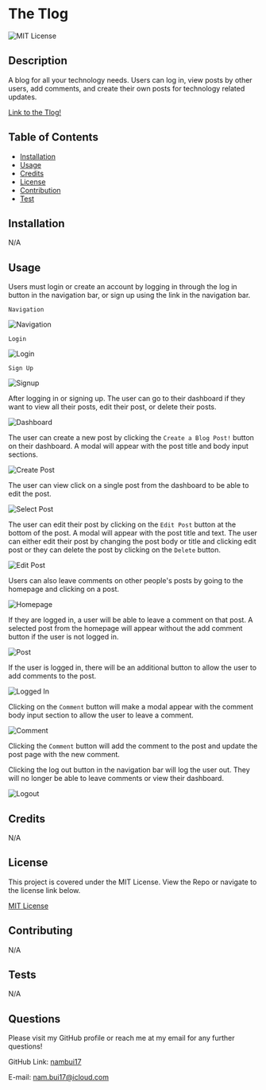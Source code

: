 # The Tlog

  ![MIT License](https://img.shields.io/badge/License-MIT-green.svg)

  ## Description

  A blog for all your technology needs. Users can log in, view posts by other users, add comments, and create their own posts for technology related updates.

  [Link to the Tlog!](https://tlog.herokuapp.com/)

  ## Table of Contents

  - [Installation](#installation)
  - [Usage](#usage)
  - [Credits](#credits)
  - [License](#license)
  - [Contribution](#contribution)
  - [Test](#test)

  ## Installation

  N/A

  ## Usage

  Users must login or create an account by logging in through the log in button in the navigation bar, or sign up using the link in the navigation bar.

  `Navigation`

  ![Navigation](/assets/images/Navbar.png)


  `Login`

  ![Login](/assets/images/login.png)

  `Sign Up`

  ![Signup](/assets/images/Signup.png)
  
  
  After logging in or signing up. The user can go to their dashboard if they want to  view all their posts, edit their post, or delete their posts. 
  
  ![Dashboard](/assets/images/Dashboard.png)

  The user can create a new post by clicking the `Create a Blog Post!` button on their dashboard. A modal will appear with the post title and body input sections.

  ![Create Post](/assets/images/Create%20Post.png)
  
  The user can view click on a single post from the dashboard to be able to edit the post.

  ![Select Post](/assets/images/SelectPostDashboard.png)

  The user can edit their post by clicking on the `Edit Post` button at the bottom of the post. A modal will appear with the post title and text. The user can either edit their post by changing the post body or title and clicking edit post or they can delete the post by clicking on the `Delete` button.

  ![Edit Post](/assets/images/EditPost.png)
  
  Users can also leave comments on other people's posts by going to the homepage and clicking on a post. 
  
  ![Homepage](/assets/images/Homepage.png)
  
  If they are logged in, a user will be able to leave a comment on that post. A selected post from the homepage will appear without the add comment button if the user is not logged in.

  ![Post](/assets/images/Post.png)

  If the user is logged in, there will be an additional button to allow the user to add comments to the post.

  ![Logged In](/assets/images/LoggedPost.png)

  Clicking on the `Comment` button will make a modal appear with the comment body input section to allow the user to leave a comment.

  ![Comment](/assets/images/AddComment.png)

  Clicking the `Comment` button will add the comment to the post and update the post page with the new comment.
  
  Clicking the log out button in the navigation bar will log the user out. They will no longer be able to leave comments or view their dashboard.

  ![Logout](/assets/images/Logout.png)

  ## Credits

  N/A

  ## License 

  This project is covered under the MIT License. View the Repo or navigate to the license link below.

  [MIT License](https://spdx.org/licenses/MIT.html)

  ## Contributing

  N/A

  ## Tests

  N/A

  ## Questions

  Please visit my GitHub profile or reach me at my email for any further questions!

  GitHub Link: [nambui17](https://github.com/nambui17)

  E-mail: nam.bui17@icloud.com
